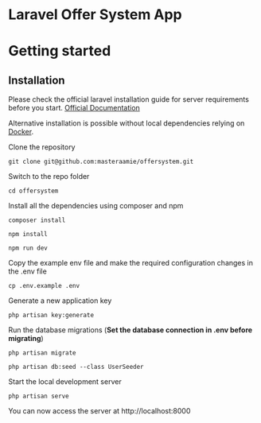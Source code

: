 # Laravel Offer System App

# Getting started

## Installation

Please check the official laravel installation guide for server requirements before you start. [Official Documentation](https://laravel.com/docs/5.4/installation#installation)

Alternative installation is possible without local dependencies relying on [Docker](#docker). 

Clone the repository

    git clone git@github.com:masteraamie/offersystem.git

Switch to the repo folder

    cd offersystem

Install all the dependencies using composer and npm

    composer install

    npm install

    npm run dev

Copy the example env file and make the required configuration changes in the .env file

    cp .env.example .env

Generate a new application key

    php artisan key:generate

Run the database migrations (**Set the database connection in .env before migrating**)

    php artisan migrate

    php artisan db:seed --class UserSeeder

Start the local development server

    php artisan serve

You can now access the server at http://localhost:8000
